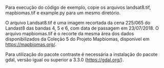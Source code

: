Para execução do código de exemplo, copie os arquivos landsat8.tif, mapbiomas.tif e example.py para um mesmo diretório.

O arquivo Landsat8.tif é uma imagem recortada da cena 225/065 do Landast8 das bandas 4, 5 e 6, com data de passagem em 23/07/2018. O arquivo mapbiomas.tif é o recorte da mesma área dos dados disponibilizados da Coleção 5 do Projeto Mapbiomas, disponível em https://mapbiomas.org/.

Para utilização do pacote contraste é necessária a instalação do pacote gdal, versão igual ou superior a 3.3.0 (https://gdal.org/).

